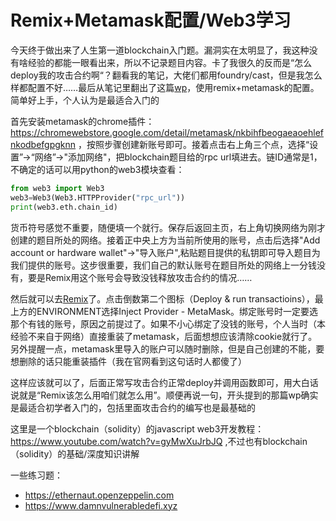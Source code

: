 # Remix+Metamask配置/Web3学习

今天终于做出来了人生第一道blockchain入门题。漏洞实在太明显了，我这种没有啥经验的都能一眼看出来，所以不记录题目内容。卡了我很久的反而是“怎么deploy我的攻击合约啊“？翻看我的笔记，大佬们都用foundry/cast，但是我怎么样都配置不好……最后从笔记里翻出了这篇[wp](https://github.com/skabdulhaq/CTF-learnings/blob/main/CTF-writeups/BytesbanditCTF/blockchain-GuessTheName.md)，使用remix+metamask的配置。简单好上手，个人认为是最适合入门的

首先安装metamask的chrome插件： https://chromewebstore.google.com/detail/metamask/nkbihfbeogaeaoehlefnkodbefgpgknn ，按照步骤创建新账号即可。接着点击右上角三个点，选择“设置”->“网络”->"添加网络"，把blockchain题目给的rpc url填进去。链ID通常是1，不确定的话可以用python的web3模块查看：
```py
from web3 import Web3
web3=Web3(Web3.HTTPProvider("rpc_url"))
print(web3.eth.chain_id)
```
货币符号感觉不重要，随便填一个就行。保存后返回主页，右上角切换网络为刚才创建的题目所处的网络。接着正中央上方为当前所使用的账号，点击后选择"Add account or hardware wallet"->"导入账户",粘贴题目提供的私钥即可导入题目为我们提供的账号。这步很重要，我们自己的默认账号在题目所处的网络上一分钱没有，要是Remix用这个账号会导致没钱释放攻击合约的情况……

然后就可以去[Remix](https://remix.ethereum.org)了。点击倒数第二个图标（Deploy & run transactioins），最上方的ENVIRONMENT选择Inject Provider - MetaMask。绑定账号时一定要选那个有钱的账号，原因之前提过了。如果不小心绑定了没钱的账号，个人当时（本经验不来自于网络）直接重装了metamask，后面想想应该清除cookie就行了。另外提醒一点，metamask里导入的账户可以随时删除，但是自己创建的不能，要想删除的话只能重装插件（我在官网看到这句话时人都傻了）

这样应该就可以了，后面正常写攻击合约正常deploy并调用函数即可，用大白话说就是“Remix该怎么用咱们就怎么用”。顺便再说一句，开头提到的那篇wp确实是最适合初学者入门的，包括里面攻击合约的编写也是最基础的

这里是一个blockchain（solidity）的javascript web3开发教程： https://www.youtube.com/watch?v=gyMwXuJrbJQ ,不过也有blockchain（solidity）的基础/深度知识讲解

一些练习题：
- https://ethernaut.openzeppelin.com
- https://www.damnvulnerabledefi.xyz